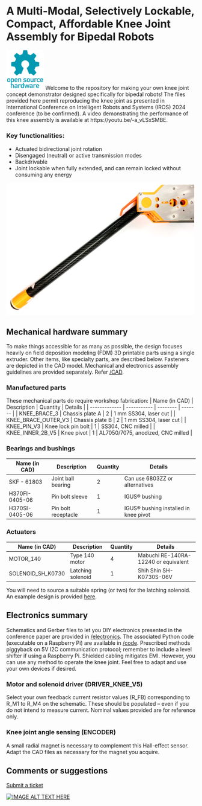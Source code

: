# A Multi-Modal, Selectively Lockable, Compact, Affordable Knee Joint Assembly for Bipedal Robots
<img src="assets/Open-source-hardware-logo.jpg" alt="drawing" width="100"/>
Welcome to the repository for making your own knee joint concept demonstrator designed specifically for bipedal robots! The files provided here permit reproducing the knee joint as presented in International Conference on Intelligent Robots and Systems (IROS) 2024 conference (to be confirmed). A video demonstrating the performance of this knee assembly is available at https://youtu.be/-a_vLSxSMBE.

### Key functionalities:
*	Actuated bidirectional joint rotation
*	Disengaged (neutral) or active transmission modes
*	Backdrivable
*	Joint lockable when fully extended, and can remain locked without consuming any energy

<img src="assets/leg_side_b_white_clean_crop.png" alt="drawing" width="500"/>

## Mechanical hardware summary
To make things accessible for as many as possible, the design focuses heavily on field deposition modeling (FDM) 3D printable parts using a single extruder. Other items, like specialty parts, are described below. Fasteners are depicted in the CAD model. Mechanical and electronics assembly guidelines are provided separately. Refer [/CAD](CAD/).

### Manufactured parts
These mechanical parts do require workshop fabrication:
| Name (in CAD) | Description | Quantity | Details |
| ------------- | ----------- | -------- | ------- |
| KNEE_BRACE_3 | Chassis plate A | 2 | 1 mm SS304, laser cut |
| KNEE_BRACE_OUTER_V3 | Chassis plate B | 2 | 1 mm SS304, laser cut |
| KNEE_PIN_V3 | Knee lock pin bolt | 1 | SS304, CNC milled |
| KNEE_INNER_2B_V5 | Knee pivot | 1 | AL7050/7075, anodized, CNC milled |

### Bearings and bushings
| Name (in CAD) | Description | Quantity | Details |
| ------------- | ----------- | -------- | ------- |
| SKF - 61803 | Joint ball bearing | 2 | Can use 6803ZZ or alternatives |
| H370FI-0405-06 | Pin bolt sleeve | 1 | IGUS® bushing |
| H370SI-0405-06 | Pin bolt receptacle | 1 | IGUS® bushing installed in knee pivot |

### Actuators
| Name (in CAD) | Description | Quantity | Details |
| ------------- | ----------- | -------- | ------- |
| MOTOR_140 | Type 140 motor | 4 | Mabuchi RE-140RA-12240 or equivalent |
| SOLENOID_SH_K0730 | Latching solenoid | 1 | Shih Shin SH-K0730S-06V |

You will need to source a suitable spring (or two) for the latching solenoid. An example design is provided [here](CAD/SPRING.PDF).

## Electronics summary
Schematics and Gerber files to let you DIY electronics presented in the conference paper are provided in [/electronics](electronics/). The associated Python code (executable on a Raspberry Pi) are available in [/code](code/). Prescribed methods piggyback on 5V I2C communication protocol; remember to include a level shifter if using a Raspberry Pi. Shielded cabling mitigates EMI. However, you can use any method to operate the knee joint. Feel free to adapt and use your own devices if desired.

### Motor and solenoid driver (DRIVER_KNEE_V5)
Select your own feedback current resistor values (R_FB) corresponding to R_M1 to R_M4 on the schematic. These should be populated – even if you do not intend to measure current. Nominal values provided are for reference only.

### Knee joint angle sensing (ENCODER)
A small radial magnet is necessary to complement this Hall-effect sensor. Adapt the CAD files as necessary for the magnet you acquire.

## Comments or suggestions
[Submit a ticket](https://github.com/Cheng-Yueh/knee/issues)

[![IMAGE ALT TEXT HERE](https://img.youtube.com/vi/-a_vLSxSMBE/0.jpg)](https://www.youtube.com/watch?v=-a_vLSxSMBE) 
